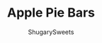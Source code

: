 ---
layout: ../../layouts/MarkdownPostLayout.astro
title: Apple Pie Bars
author: ShugarySweets
pubDate: 2022-08-01
description: "Apple Pie Bars are a portable version of the familiar autumn pie. You&#x27;ll love the pairing of sweet cinnamon apples baked with a perfect buttery crust!"
image_url: https://www.shugarysweets.com/wp-content/uploads/2022/10/apple-pie-bars-facebook.jpg
tags: ["Pies and Tarts","American"]
calories: 378
protein: 3
carbohydrates: 46
fats: 21
fiber: 2
ingredients: ["1 cup unsalted butter","⅓ cup granulated sugar","⅓ cup light brown sugar, packed","1 ½ teaspoons vanilla extract","2 ¼ cup all-purpose flour","¾ teaspoon kosher salt","3 ½ cups apples, cored and sliced","3 Tablespoons granulated sugar","3 Tablespoons cornstarch","2 Tablespoons light brown sugar, packed","2 teaspoons cinnamon","½ teaspoon nutmeg","½ teaspoon kosher salt","¼ teaspoon cloves","2 teaspoons lime juice (juice from one lime)","Topping:","1 cup old fashioned oats","¾ cup all-purpose flour","⅔ cup light brown sugar, packed","1 ½ teaspoons cinnamon","½ teaspoon kosher salt","¾ cup unsalted butter, cubed"]
serves: 16
time: "1 hour 40 minutes"
prepTime: "30 minutes"
instructions: ["Preheat the oven to 350°. Line a 9x9-inch square baking dish with parchment paper and lightly spray with baking spray. Set aside.","In the bowl of a stand mixer fitted with a paddle combine butter, sugar and brown sugar. Beat on a medium speed until smooth. Add vanilla and mix to combine. Add flour and salt and mix until incorporated.","Press the dough evenly into the bottom of the prepared baking dish. Poke holes into the bottom of the crust, then place into the preheated oven on the center rack. Bake for 15 minutes, until lightly golden brown. Once baked, remove from the oven and place onto a wire cooling rack to cool.","In a large mixing bowl combine sliced apples, sugar, cornstarch, brown sugar, cinnamon, nutmeg, salt and cloves. Mix until the apples are well coated.","Add in lime juice and mix to combine. Pour the apple mixture onto the pre-baked crust (it can still be warm).","In a medium sized mixing bowl combine oats, flour, brown sugar, cinnamon and salt. Add butter and mix in using a fork until crumbly in texture. (hands work well too)","Spoon the topping mixture evenly over the apple filling. Place into the preheated oven on the center rack and bake for 55 minutes. Once baked, remove from the oven and place onto a wire cooling rack.","Allow to cool about 10-15 minutes before serving. Or serve chilled for a delicious twist."]
nutrition: ["378 calories","46 grams carbohydrates","53 milligrams cholesterol","21 grams fat","2 grams fiber","3 grams protein","13 grams saturated fat","145 milligrams sodium","22 grams sugar","0 grams trans fat","7 grams unsaturated fat"]
---